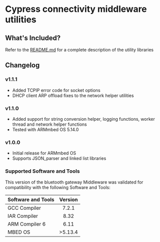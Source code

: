 # Cypress connectivity middleware utilities

## What's Included?
Refer to the [README.md](./README.md) for a complete description of the utility libraries

## Changelog
### v1.1.1
* Added TCPIP error code for socket options
* DHCP client ARP offload fixes to the network helper utilities

### v1.1.0
* Added support for string conversion helper, logging functions, worker thread and network helper functions
* Tested with ARMmbed OS 5.14.0

### v1.0.0
* Initial release for ARMmbed OS
* Supports JSON_parser and linked list libraries

### Supported Software and Tools
This version of the bluetooth gateway Middleware was validated for compatibility with the following Software and Tools:

| Software and Tools                                      | Version |
| :---                                                    | :----:  |
| GCC Compiler                                            | 7.2.1   |
| IAR Compiler                                            | 8.32    |
| ARM Compiler 6                                          | 6.11    |
| MBED OS                                                 | >5.13.4 |

